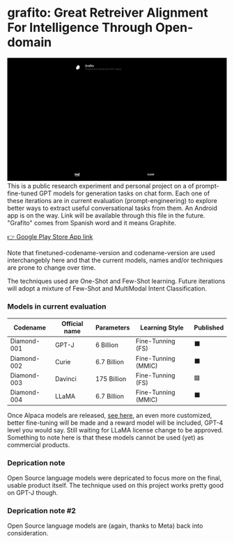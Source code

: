 # grafito: Great Retreiver Alignment For Intelligence Through Open-domain
![Alt Text](https://raw.githubusercontent.com/appvoid/grafito/1a5d76f45bb1ceb5ca012b6337072796df00c383/grafito.gif)
This is a public research experiment and personal project on a of prompt-fine-tuned GPT models for generation tasks on chat form. Each one of these iterations are in current evaluation (prompt-engineering) to explore better ways to extract useful conversational tasks from them. An Android app is on the way. Link will be available through this file in the future. "Grafito" comes from Spanish word and it means Graphite.

[👉 Google Play Store App link](https://play.google.com/store/apps/details?id=com.nohakcoffeeofficial.grafitoai)

Note that finetuned-codename-version and codename-version are used interchangebly here and that the current models, names and/or techniques are prone to change over time.

The techniques used are One-Shot and Few-Shot learning. Future iterations will adopt a mixture of Few-Shot and MultiModal Intent Classification.

### Models in current evaluation
| Codename    |Official name| Parameters  |     Learning Style     | Published|
| ----------- | ----------- | ----------- | ---------------------- | -------- |
| Diamond-001 | GPT-J       | 6 Billion   | Fine-Tunning (FS)      | ⬛       |
| Diamond-002 | Curie       | 6.7 Billion | Fine-Tunning (MMIC)    | ⬛       |
| Diamond-003 | Davinci     | 175 Billion | Fine-Tunning (FS)      | 🟩       |
| Diamond-004 | LLaMA       | 6.7 Billion | Fine-Tunning (MMIC)    | ⬛       |


Once Alpaca models are released, [see here](https://crfm.stanford.edu/2023/03/13/alpaca.html), an even more customized, better fine-tuning will be made and a reward model will be included, GPT-4 level you would say. Still waiting for LLaMA license change to be approved. Something to note here is that these models cannot be used (yet) as commercial products.

### Deprication note
Open Source language models were depricated to focus more on the final, usable product itself. The technique used on this project works pretty good on GPT-J though.

### Deprication note #2
Open Source language models are (again, thanks to Meta) back into consideration.
